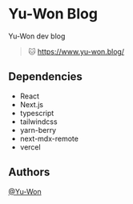 # Yu-Won Blog

Yu-Won dev blog

> 🐱 https://www.yu-won.blog/

## Dependencies

- React
- Next.js
- typescript
- tailwindcss
- yarn-berry
- next-mdx-remote
- vercel

## Authors

[@Yu-Won](https://github.com/Yu-Won)
